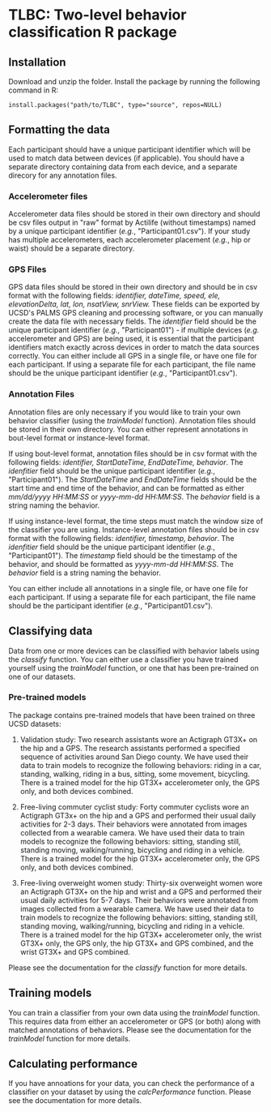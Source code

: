 # TLBC: Two-level behavior classification R package

## Installation

Download and unzip the folder. Install the package by running the following command in R:
```
install.packages("path/to/TLBC", type="source", repos=NULL)
```
## Formatting the data

Each participant should have a unique participant identifier which will be used to match data between devices (if applicable). You should have a separate directory containing data from each device, and a separate direcory for any annotation files.

### Accelerometer files

Accelerometer data files should be stored in their own directory and should be csv files output in "raw" format by Actilife (without timestamps) named by a unique participant identifier (*e.g.*, "Participant01.csv"). If your study has multiple accelerometers, each accelerometer placement (*e.g.*, hip or waist) should be a separate directory.

### GPS Files

GPS data files should be stored in their own directory and should be in csv format with the following fields: *identifier, dateTime, speed, ele, elevationDelta, lat, lon, nsatView, snrView.* These fields can be exported by UCSD's PALMS GPS cleaning and processing software, or you can manually create the data file with necessary fields. The *identifier* field should be the unique participant identifier (*e.g.*, "Participant01") - if multiple devices (*e.g.* accelerometer and GPS) are being used, it is essential that the participant identifiers match exactly across devices in order to match the data sources correctly. You can either include all GPS in a single file, or have one file for each participant. If using a separate file for each participant, the file name should be the unique participant identifier (*e.g.*, "Participant01.csv").

### Annotation Files

Annotation files are only necessary if you would like to train your own behavior classifier (using the *trainModel* function). Annotation files should be stored in their own directory. You can either represent annotations in bout-level format or instance-level format. 

If using bout-level format, annotation files should be in csv format with the following fields: *identifier, StartDateTime, EndDateTime, behavior*. The *idenfitier* field should be the unique participant identifier (*e.g.*, "Participant01"). The *StartDateTime* and *EndDateTime* fields should be the start time and end time of the behavior, and can be formatted as either *mm/dd/yyyy HH:MM:SS* or *yyyy-mm-dd HH:MM:SS*. The *behavior* field is a string naming the behavior. 

If using instance-level format, the time steps must match the window size of the classifier you are using. Instance-level annotation files should be in csv format with the following fields: *identifier, timestamp, behavior*. The *idenfitier* field should be the unique participant identifier (*e.g.*, "Participant01"). The *timestamp* field should be the timestamp of the behavior, and should be formatted as *yyyy-mm-dd HH:MM:SS*. The *behavior* field is a string naming the behavior. 

You can either include all annotations in a single file, or have one file for each participant. If using a separate file for each participant, the file name should be the participant identifier (*e.g.*, "Participant01.csv").

## Classifying data

Data from one or more devices can be classified with behavior labels using the *classify* function. You can either use a classifier you have trained yourself using the *trainModel* function, or one that has been pre-trained on one of our datasets.

### Pre-trained models

The package contains pre-trained models that have been trained on three UCSD datasets: 

1. Validation study: Two research assistants wore an Actigraph GT3X+ on the hip and a GPS. The research assistants performed a specified sequence of activities around San Diego county. We have used their data to train models to recognize the following behaviors: riding in a car, standing, walking, riding in a bus, sitting, some movement, bicycling. There is a trained model for the hip GT3X+ accelerometer only, the GPS only, and both devices combined.

2. Free-living commuter cyclist study: Forty commuter cyclists wore an Actigraph GT3x+ on the hip and a GPS and performed their usual daily activities for 2-3 days. Their behaviors were annotated from images collected from a wearable camera. We have used their data to train models to recognize the following behaviors: sitting, standing still, standing moving, walking/running, bicycling and riding in a vehicle. There is a trained model for the hip GT3X+ accelerometer only, the GPS only, and both devices combined.

3. Free-living overweight women study: Thirty-six overweight women wore an Actigraph GT3X+ on the hip and wrist and a GPS and performed their usual daily activities for 5-7 days. Their behaviors were annotated from images collected from a wearable camera. We have used their data to train models to recognize the following behaviors: sitting, standing still, standing moving, walking/running, bicycling and riding in a vehicle. There is a trained model for the hip GT3X+ accelerometer only, the wrist GT3X+ only, the GPS only, the hip GT3X+ and GPS combined, and the wrist GT3X+ and GPS combined.

Please see the documentation for the *classify* function for more details.

## Training models

You can train a classifier from your own data using the *trainModel* function. This requires data from either an accelerometer or GPS (or both) along with matched annotations of behaviors. Please see the documentation for the *trainModel* function for more details.

## Calculating performance

If you have annoations for your data, you can check the performance of a classifier on your dataset by using the *calcPerformance* function. Please see the documentation for more details.
